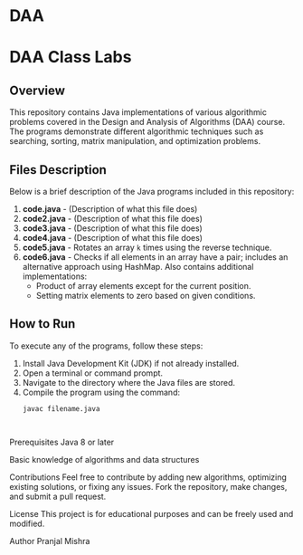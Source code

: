 # DAA
# DAA Class Labs

## Overview
This repository contains Java implementations of various algorithmic problems covered in the Design and Analysis of Algorithms (DAA) course. The programs demonstrate different algorithmic techniques such as searching, sorting, matrix manipulation, and optimization problems.

## Files Description
Below is a brief description of the Java programs included in this repository:

1. **code.java** - (Description of what this file does)
2. **code2.java** - (Description of what this file does)
3. **code3.java** - (Description of what this file does)
4. **code4.java** - (Description of what this file does)
5. **code5.java** - Rotates an array `k` times using the reverse technique.
6. **code6.java** - Checks if all elements in an array have a pair; includes an alternative approach using HashMap. Also contains additional implementations:
   - Product of array elements except for the current position.
   - Setting matrix elements to zero based on given conditions.

## How to Run
To execute any of the programs, follow these steps:

1. Install Java Development Kit (JDK) if not already installed.
2. Open a terminal or command prompt.
3. Navigate to the directory where the Java files are stored.
4. Compile the program using the command:
   ```sh
   javac filename.java




Prerequisites
Java 8 or later

Basic knowledge of algorithms and data structures

Contributions
Feel free to contribute by adding new algorithms, optimizing existing solutions, or fixing any issues. Fork the repository, make changes, and submit a pull request.

License
This project is for educational purposes and can be freely used and modified.

Author
Pranjal Mishra
